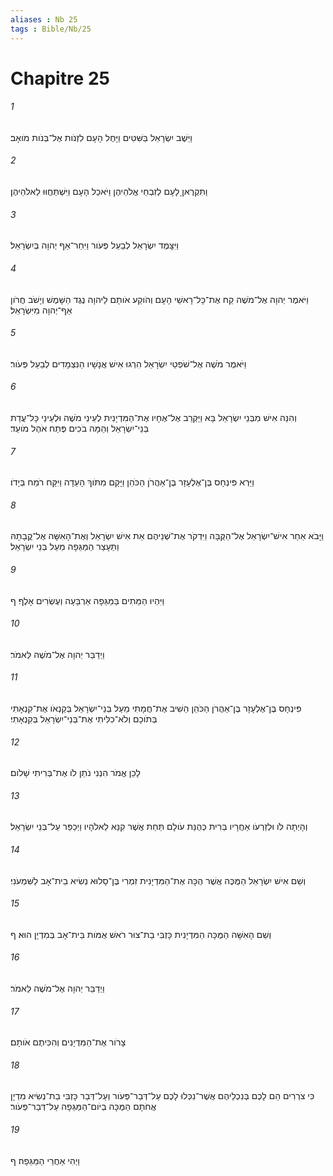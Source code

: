 ```yaml
---
aliases : Nb 25
tags : Bible/Nb/25
---
```


# Chapitre 25

###### 1
וַיֵּשֶׁב יִשְׂרָאֵל בַּשִּׁטִּים וַיָּחֶל הָעָם לִזְנֹות אֶל־בְּנֹות מֹואָב׃
###### 2
וַתִּקְרֶאןָ לָעָם לְזִבְחֵי אֱלֹהֵיהֶן וַיֹּאכַל הָעָם וַיִּשְׁתַּחֲוּוּ לֵאלֹהֵיהֶן׃
###### 3
וַיִּצָּמֶד יִשְׂרָאֵל לְבַעַל פְּעֹור וַיִּחַר־אַף יְהוָה בְּיִשְׂרָאֵל׃
###### 4
וַיֹּאמֶר יְהוָה אֶל־מֹשֶׁה קַח אֶת־כָּל־רָאשֵׁי הָעָם וְהֹוקַע אֹותָם לַיהוָה נֶגֶד הַשָּׁמֶשׁ וְיָשֹׁב חֲרֹון אַף־יְהוָה מִיִּשְׂרָאֵל׃
###### 5
וַיֹּאמֶר מֹשֶׁה אֶל־שֹׁפְטֵי יִשְׂרָאֵל הִרְגוּ אִישׁ אֲנָשָׁיו הַנִּצְמָדִים לְבַעַל פְּעֹור׃
###### 6
וְהִנֵּה אִישׁ מִבְּנֵי יִשְׂרָאֵל בָּא וַיַּקְרֵב אֶל־אֶחָיו אֶת־הַמִּדְיָנִית לְעֵינֵי מֹשֶׁה וּלְעֵינֵי כָּל־עֲדַת בְּנֵי־יִשְׂרָאֵל וְהֵמָּה בֹכִים פֶּתַח אֹהֶל מֹועֵד׃
###### 7
וַיַּרְא פִּינְחָס בֶּן־אֶלְעָזָר בֶּן־אַהֲרֹן הַכֹּהֵן וַיָּקָם מִתֹּוךְ הָעֵדָה וַיִּקַּח רֹמַח בְּיָדֹו׃
###### 8
וַיָּבֹא אַחַר אִישׁ־יִשְׂרָאֵל אֶל־הַקֻּבָּה וַיִּדְקֹר אֶת־שְׁנֵיהֶם אֵת אִישׁ יִשְׂרָאֵל וְאֶת־הָאִשָּׁה אֶל־קֳבָתָהּ וַתֵּעָצַר הַמַּגֵּפָה מֵעַל בְּנֵי יִשְׂרָאֵל׃
###### 9
וַיִּהְיוּ הַמֵּתִים בַּמַּגֵּפָה אַרְבָּעָה וְעֶשְׂרִים אָלֶף׃ ף
###### 10
וַיְדַבֵּר יְהוָה אֶל־מֹשֶׁה לֵּאמֹר׃
###### 11
פִּינְחָס בֶּן־אֶלְעָזָר בֶּן־אַהֲרֹן הַכֹּהֵן הֵשִׁיב אֶת־חֲמָתִי מֵעַל בְּנֵי־יִשְׂרָאֵל בְּקַנְאֹו אֶת־קִנְאָתִי בְּתֹוכָם וְלֹא־כִלִּיתִי אֶת־בְּנֵי־יִשְׂרָאֵל בְּקִנְאָתִי׃
###### 12
לָכֵן אֱמֹר הִנְנִי נֹתֵן לֹו אֶת־בְּרִיתִי שָׁלֹום׃
###### 13
וְהָיְתָה לֹּו וּלְזַרְעֹו אַחֲרָיו בְּרִית כְּהֻנַּת עֹולָם תַּחַת אֲשֶׁר קִנֵּא לֵאלֹהָיו וַיְכַפֵּר עַל־בְּנֵי יִשְׂרָאֵל׃
###### 14
וְשֵׁם אִישׁ יִשְׂרָאֵל הַמֻּכֶּה אֲשֶׁר הֻכָּה אֶת־הַמִּדְיָנִית זִמְרִי בֶּן־סָלוּא נְשִׂיא בֵית־אָב לַשִּׁמְעֹנִי׃
###### 15
וְשֵׁם הָאִשָּׁה הַמֻּכָּה הַמִּדְיָנִית כָּזְבִּי בַת־צוּר רֹאשׁ אֻמֹּות בֵּית־אָב בְּמִדְיָן הוּא׃ ף
###### 16
וַיְדַבֵּר יְהוָה אֶל־מֹשֶׁה לֵּאמֹר׃
###### 17
צָרֹור אֶת־הַמִּדְיָנִים וְהִכִּיתֶם אֹותָם׃
###### 18
כִּי צֹרְרִים הֵם לָכֶם בְּנִכְלֵיהֶם אֲשֶׁר־נִכְּלוּ לָכֶם עַל־דְּבַר־פְּעֹור וְעַל־דְּבַר כָּזְבִּי בַת־נְשִׂיא מִדְיָן אֲחֹתָם הַמֻּכָּה בְיֹום־הַמַּגֵּפָה עַל־דְּבַר־פְּעֹור׃
###### 19
וַיְהִי אַחֲרֵי הַמַּגֵּפָה׃ ף
